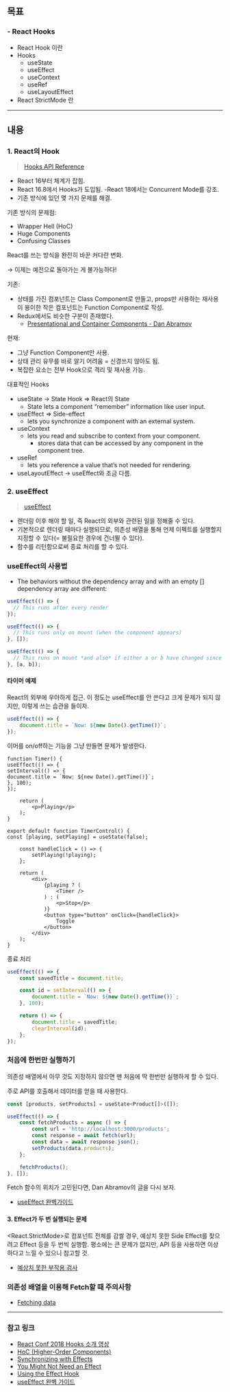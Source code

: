 ## 목표
### - React Hooks

- React Hook 이란
- Hooks
    - useState
    - useEffect
    - useContext
    - useRef
    - useLayoutEffect
- React StrictMode 란

---

## 내용
### 1. React의 Hook

> [Hooks API Reference](https://react.dev/reference/react/hooks)
>

- React 16부터 체계가 잡힘.
- React 16.8에서 Hooks가 도입됨.
-React 18에서는 Concurrent Mode를 강조.
- 기존 방식에 있던 몇 가지 문제를 해결.

기존 방식의 문제점:

- Wrapper Hell (HoC)
- Huge Components
- Confusing Classes

React를 쓰는 방식을 완전히 바꾼 커다란 변화.

→ 이제는 예전으로 돌아가는 게 불가능하다!

기존:

- 상태를 가진 컴포넌트는 Class Component로 만들고, props만 사용하는 재사용이 용이한 작은 컴포넌트는 Function Component로 작성.
- Redux에서도 비슷한 구분이 존재했다.
    - [Presentational and Container Components - Dan Abramov](https://medium.com/@dan_abramov/smart-and-dumb-components-7ca2f9a7c7d0)

현재:

- 그냥 Function Component만 사용.
- 상태 관리 유무를 바로 알기 어려움 = 신경쓰지 않아도 됨.
- 복잡한 요소는 전부 Hook으로 격리 및 재사용 가능.

대표적인 Hooks

- useState → State Hook ⇒ React의 State
    - State lets a component “remember” information like user input.
- useEffect ⇒ Side-effect
  - lets you synchronize a component with an external system.
- useContext
  - lets you read and subscribe to context from your component.
    - stores data that can be accessed by any component in the component tree.
- useRef
  -  lets you reference a value that’s not needed for rendering.
- useLayoutEffect → useEffect와 조금 다름.

### 2. useEffect

> [useEffect](https://beta.reactjs.org/reference/react/useEffect)
>

- 렌더링 이후 해야 할 일, 즉 React의 외부와 관련된 일을 정해줄 수 있다.
- 기본적으로 렌더링 때마다 실행되므로, 의존성 배열을 통해 언제 이펙트를 실행할지 지정할 수 있다(= 불필요한 경우에 건너뛸 수 있다).
- 함수를 리턴함으로써 종료 처리를 할 수 있다.

### useEffect의 사용법
- The behaviors without the dependency array and with an empty [] dependency array are different:
```jsx
useEffect(() => {
  // This runs after every render
});

useEffect(() => {
  // This runs only on mount (when the component appears)
}, []);

useEffect(() => {
  // This runs on mount *and also* if either a or b have changed since the last render
}, [a, b]);
```


#### 타이머 예제

React의 외부에 우아하게 접근. 이 정도는 useEffect를 안 쓴다고 크게 문제가 되지 않지만, 이렇게 쓰는 습관을 들이자.

```jsx
useEffect(() => {
	document.title = `Now: ${new Date().getTime()}`;
});
```
이머를 on/off하는 기능을 그냥 만들면 문제가 발생한다.
```tsx 
function Timer() {
useEffect(() => {
setInterval(() => {
document.title = `Now: ${new Date().getTime()}`;
}, 100);
});

	return (
		<p>Playing</p>
	);
}

export default function TimerControl() {
const [playing, setPlaying] = useState(false);

	const handleClick = () => {
		setPlaying(!playing);
	};

	return (
		<div>
			{playing ? (
				<Timer />
			) : (
				<p>Stop</p>
			)}
			<button type="button" onClick={handleClick}>
				Toggle
			</button>
		</div>
	);
}
```

종료 처리
```jsx
useEffect(() => {
	const savedTitle = document.title;

	const id = setInterval(() => {
		document.title = `Now: ${new Date().getTime()}`;
	}, 100);

	return () => {
		document.title = savedTitle;
		clearInterval(id);
	};
});
```

### 처음에 한번만 실행하기

의존성 배열에서 아무 것도 지정하지 않으면 맨 처음에 딱 한번만 실행하게 할 수 있다.

주로 API를 호출해서 데이터를 얻을 때 사용한다.

```jsx
const [products, setProducts] = useState<Product[]>([]);

useEffect(() => {
	const fetchProducts = async () => {
		const url = 'http://localhost:3000/products';
		const response = await fetch(url);
		const data = await response.json();
		setProducts(data.products);
	};

	fetchProducts();
}, []);
```

Fetch 함수의 위치가 고민된다면, Dan Abramov의 글을 다시 보자.

- [useEffect 완벽가이드](https://overreacted.io/a-complete-guide-to-useeffect/)

#### 3. Effect가 두 번 실행되는 문제

<React.StrictMode>로 컴포넌트 전체를 감쌀 경우, 예상치 못한 Side Effect를 찾으려고 Effect 등을 두 번씩 실행함. 평소에는 큰 문제가 없지만, API 등을 사용하면 이상하다고 느낄 수 있으니 참고할 것.

- [예상치 못한 부작용 검사](https://ko.reactjs.org/docs/strict-mode.html#detecting-unexpected-side-effects)

### 의존성 배열을 이용해 Fetch할 때 주의사항

- [Fetching data](https://beta.reactjs.org/learn/synchronizing-with-effects#fetching-data)


---

### 참고 링크
- [React Conf 2018 Hooks 소개 영상](https://youtu.be/dpw9EHDh2bM)
- [HoC (Higher-Order Components)](https://ko.reactjs.org/docs/higher-order-components.html)
- [Synchronizing with Effects](https://beta.reactjs.org/learn/synchronizing-with-effects)
- [You Might Not Need an Effect](https://beta.reactjs.org/learn/you-might-not-need-an-effect)
- [Using the Effect Hook](https://ko.reactjs.org/docs/hooks-effect.html)
- [useEffect 완벽 가이드](https://overreacted.io/a-complete-guide-to-useeffect/)
